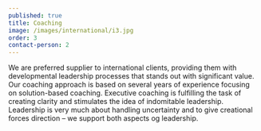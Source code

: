 ```yaml
---
published: true
title: Coaching
image: /images/international/i3.jpg
order: 3
contact-person: 2
---
```


We are preferred supplier to international clients, providing them with developmental leadership processes that stands out with significant value. Our coaching approach is based on several years of experience focusing on solution-based coaching. Executive coaching is fulfilling the task of creating clarity and stimulates the idea of indomitable leadership. Leadership is very much about handling uncertainty and to give creational forces direction – we support both aspects og leadership.  
